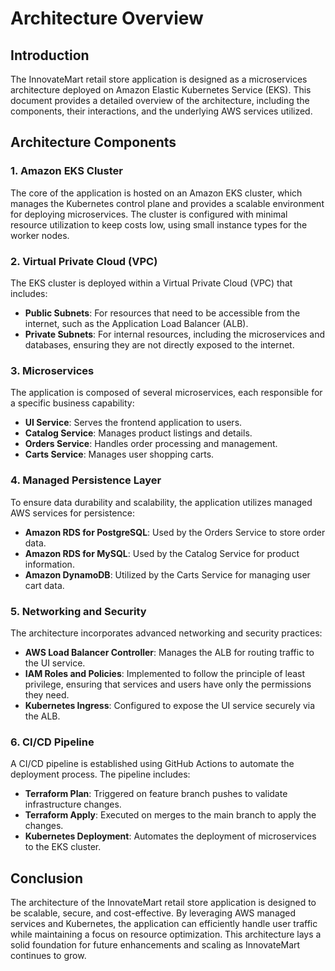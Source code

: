 # Architecture Overview

## Introduction
The InnovateMart retail store application is designed as a microservices architecture deployed on Amazon Elastic Kubernetes Service (EKS). This document provides a detailed overview of the architecture, including the components, their interactions, and the underlying AWS services utilized.

## Architecture Components

### 1. Amazon EKS Cluster
The core of the application is hosted on an Amazon EKS cluster, which manages the Kubernetes control plane and provides a scalable environment for deploying microservices. The cluster is configured with minimal resource utilization to keep costs low, using small instance types for the worker nodes.

### 2. Virtual Private Cloud (VPC)
The EKS cluster is deployed within a Virtual Private Cloud (VPC) that includes:
- **Public Subnets**: For resources that need to be accessible from the internet, such as the Application Load Balancer (ALB).
- **Private Subnets**: For internal resources, including the microservices and databases, ensuring they are not directly exposed to the internet.

### 3. Microservices
The application is composed of several microservices, each responsible for a specific business capability:
- **UI Service**: Serves the frontend application to users.
- **Catalog Service**: Manages product listings and details.
- **Orders Service**: Handles order processing and management.
- **Carts Service**: Manages user shopping carts.

### 4. Managed Persistence Layer
To ensure data durability and scalability, the application utilizes managed AWS services for persistence:
- **Amazon RDS for PostgreSQL**: Used by the Orders Service to store order data.
- **Amazon RDS for MySQL**: Used by the Catalog Service for product information.
- **Amazon DynamoDB**: Utilized by the Carts Service for managing user cart data.

### 5. Networking and Security
The architecture incorporates advanced networking and security practices:
- **AWS Load Balancer Controller**: Manages the ALB for routing traffic to the UI service.
- **IAM Roles and Policies**: Implemented to follow the principle of least privilege, ensuring that services and users have only the permissions they need.
- **Kubernetes Ingress**: Configured to expose the UI service securely via the ALB.

### 6. CI/CD Pipeline
A CI/CD pipeline is established using GitHub Actions to automate the deployment process. The pipeline includes:
- **Terraform Plan**: Triggered on feature branch pushes to validate infrastructure changes.
- **Terraform Apply**: Executed on merges to the main branch to apply the changes.
- **Kubernetes Deployment**: Automates the deployment of microservices to the EKS cluster.

## Conclusion
The architecture of the InnovateMart retail store application is designed to be scalable, secure, and cost-effective. By leveraging AWS managed services and Kubernetes, the application can efficiently handle user traffic while maintaining a focus on resource optimization. This architecture lays a solid foundation for future enhancements and scaling as InnovateMart continues to grow.
